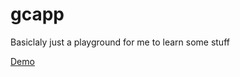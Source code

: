 # gcapp
Basiclaly just a playground for me to learn some stuff

[Demo](https://chris30269.github.com/gcapp/www)

